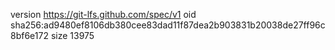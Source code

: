 version https://git-lfs.github.com/spec/v1
oid sha256:ad9480ef8106db380cee83dad11f87dea2b903831b20038de27ff96c8bf6e172
size 13975

